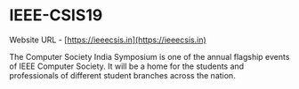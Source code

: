 # IEEE-CSIS19

Website URL - [https://ieeecsis.in](https://ieeecsis.in)

The Computer Society India Symposium is one of the annual flagship events of IEEE Computer Society. It will be a home for the students and professionals of different student branches across the nation.
